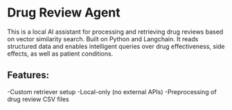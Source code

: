 


#  Drug Review Agent

This is a local AI assistant for processing and retrieving drug reviews based on vector similarity search. Built on Python and Langchain. It reads structured data and enables intelligent queries over drug effectiveness, side effects, as well as patient conditions. 

## Features:

-Custom retriever setup
-Local-only (no external APIs)
-Preprocessing of drug review CSV files  
